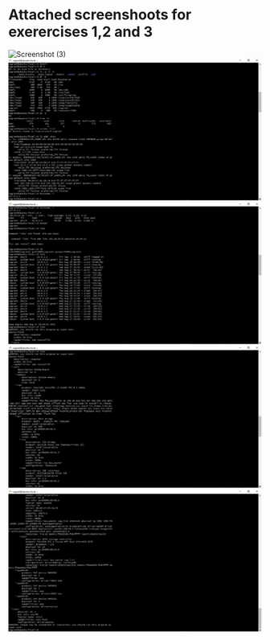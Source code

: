 # Attached screenshoots for exerercises 1,2 and 3
![Screenshot (3)](https://user-images.githubusercontent.com/102507479/185593122-1b463d8b-de80-4d3e-aeb5-b47ae495afec.png)
![Exercise 3:1](./images/Screenshot%20(9).png)
![Exercise 3:2](./images/Screenshot%20(10).png)
![Exercise 3:3](./images/Screenshot%20(11).png)
![Exercise 3:4](./images/Screenshot%20(12).png)
